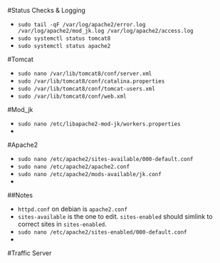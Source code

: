 #Status Checks & Logging
* `sudo tail -qF /var/log/apache2/error.log /var/log/apache2/mod_jk.log /var/log/apache2/access.log`
* `sudo systemctl status tomcat8`
* `sudo systemctl status apache2`

#Tomcat
* `sudo nano /var/lib/tomcat8/conf/server.xml`
* `sudo /var/lib/tomcat8/conf/catalina.properties`
* `sudo /var/lib/tomcat8/conf/tomcat-users.xml`
* `sudo /var/lib/tomcat8/conf/web.xml`

#Mod_jk
* `sudo nano /etc/libapache2-mod-jk/workers.properties`
* 

#Apache2
* `sudo nano /etc/apache2/sites-available/000-default.conf`
* `sudo nano /etc/apache2/apache2.conf`
* `sudo nano /etc/apache2/mods-available/jk.conf`
* 

##Notes
* `httpd.conf` on debian is `apache2.conf`
* `sites-available` is the one to edit. `sites-enabled` should simlink to correct sites in `sites-enabled`.
* `sudo nano /etc/apache2/sites-enabled/000-default.conf`
* 

#Traffic Server


